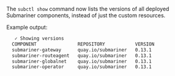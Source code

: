 <!-- markdownlint-disable MD041 -->
The `subctl show` command now lists the versions of all deployed Submariner components, instead of just the custom resources.

Example output:

```bash
   ✓ Showing versions
  COMPONENT               REPOSITORY           VERSION
  submariner-gateway      quay.io/submariner   0.13.1
  submariner-routeagent   quay.io/submariner   0.13.1
  submariner-globalnet    quay.io/submariner   0.13.1
  submariner-operator     quay.io/submariner   0.13.1
```

